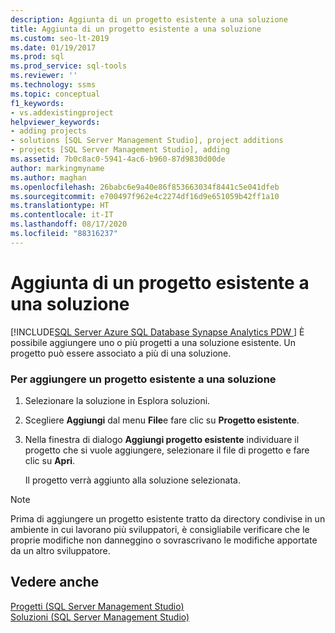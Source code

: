 ```yaml
---
description: Aggiunta di un progetto esistente a una soluzione
title: Aggiunta di un progetto esistente a una soluzione
ms.custom: seo-lt-2019
ms.date: 01/19/2017
ms.prod: sql
ms.prod_service: sql-tools
ms.reviewer: ''
ms.technology: ssms
ms.topic: conceptual
f1_keywords:
- vs.addexistingproject
helpviewer_keywords:
- adding projects
- solutions [SQL Server Management Studio], project additions
- projects [SQL Server Management Studio], adding
ms.assetid: 7b0c8ac0-5941-4ac6-b960-87d9830d00de
author: markingmyname
ms.author: maghan
ms.openlocfilehash: 26babc6e9a40e86f853663034f8441c5e041dfeb
ms.sourcegitcommit: e700497f962e4c2274df16d9e651059b42ff1a10
ms.translationtype: HT
ms.contentlocale: it-IT
ms.lasthandoff: 08/17/2020
ms.locfileid: "88316237"
---
```

# <a name="add-an-existing-project-to-a-solution"></a>Aggiunta di un progetto esistente a una soluzione
[!INCLUDE[SQL Server Azure SQL Database Synapse Analytics PDW ](../../includes/applies-to-version/sql-asdb-asdbmi-asa-pdw.md)]
È possibile aggiungere uno o più progetti a una soluzione esistente. Un progetto può essere associato a più di una soluzione.  
  
### <a name="to-add-an-existing-project-to-a-solution"></a>Per aggiungere un progetto esistente a una soluzione  
  
1.  Selezionare la soluzione in Esplora soluzioni.  
  
2.  Scegliere **Aggiungi** dal menu **File**e fare clic su **Progetto esistente**.  
  
3.  Nella finestra di dialogo **Aggiungi progetto esistente** individuare il progetto che si vuole aggiungere, selezionare il file di progetto e fare clic su **Apri**.  
  
    Il progetto verrà aggiunto alla soluzione selezionata.  
  
> [!NOTE]  
> Prima di aggiungere un progetto esistente tratto da directory condivise in un ambiente in cui lavorano più sviluppatori, è consigliabile verificare che le proprie modifiche non danneggino o sovrascrivano le modifiche apportate da un altro sviluppatore.  
  
## <a name="see-also"></a>Vedere anche  
[Progetti &#40;SQL Server Management Studio&#41;](../../ssms/solution/projects-sql-server-management-studio.md)  
[Soluzioni &#40;SQL Server Management Studio&#41;](../../ssms/solution/solutions-sql-server-management-studio.md)  
  

